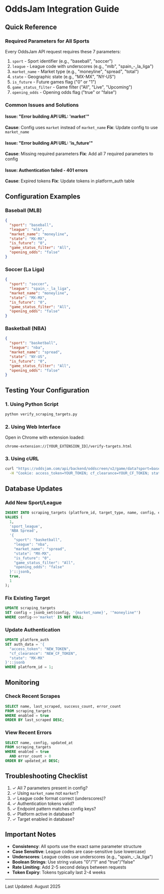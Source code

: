 # OddsJam Integration Guide

## Quick Reference

### Required Parameters for All Sports
Every OddsJam API request requires these 7 parameters:
1. `sport` - Sport identifier (e.g., "baseball", "soccer")
2. `league` - League code with underscores (e.g., "mlb", "spain_-_la_liga")
3. `market_name` - Market type (e.g., "moneyline", "spread", "total")
4. `state` - Geographic state (e.g., "MX-MX", "NY-US")
5. `is_future` - Future games flag ("0" or "1")
6. `game_status_filter` - Game filter ("All", "Live", "Upcoming")
7. `opening_odds` - Opening odds flag ("true" or "false")

### Common Issues and Solutions

#### Issue: "Error building API URL: 'market'"
**Cause**: Config uses `market` instead of `market_name`
**Fix**: Update config to use `market_name`

#### Issue: "Error building API URL: 'is_future'"
**Cause**: Missing required parameters
**Fix**: Add all 7 required parameters to config

#### Issue: Authentication failed - 401 errors
**Cause**: Expired tokens
**Fix**: Update tokens in platform_auth table

## Configuration Examples

### Baseball (MLB)
```json
{
  "sport": "baseball",
  "league": "mlb",
  "market_name": "moneyline",
  "state": "MX-MX",
  "is_future": "0",
  "game_status_filter": "All",
  "opening_odds": "false"
}
```

### Soccer (La Liga)
```json
{
  "sport": "soccer",
  "league": "spain_-_la_liga",
  "market_name": "moneyline",
  "state": "MX-MX",
  "is_future": "0",
  "game_status_filter": "All",
  "opening_odds": "false"
}
```

### Basketball (NBA)
```json
{
  "sport": "basketball",
  "league": "nba",
  "market_name": "spread",
  "state": "NY-US",
  "is_future": "0",
  "game_status_filter": "All",
  "opening_odds": "false"
}
```

## Testing Your Configuration

### 1. Using Python Script
```bash
python verify_scraping_targets.py
```

### 2. Using Web Interface
Open in Chrome with extension loaded:
```
chrome-extension://[YOUR_EXTENSION_ID]/verify-targets.html
```

### 3. Using cURL
```bash
curl "https://oddsjam.com/api/backend/oddscreen/v2/game/data?sport=baseball&league=mlb&market_name=moneyline&state=MX-MX&is_future=0&game_status_filter=All&opening_odds=false" \
  -H "Cookie: access_token=YOUR_TOKEN; cf_clearance=YOUR_CF_TOKEN; state=YOUR_STATE"
```

## Database Updates

### Add New Sport/League
```sql
INSERT INTO scraping_targets (platform_id, target_type, name, config, enabled, priority)
VALUES (
  1, 
  'sport_league', 
  'NBA Spread',
  '{
    "sport": "basketball",
    "league": "nba",
    "market_name": "spread",
    "state": "MX-MX",
    "is_future": "0",
    "game_status_filter": "All",
    "opening_odds": "false"
  }'::jsonb,
  true,
  1
);
```

### Fix Existing Target
```sql
UPDATE scraping_targets 
SET config = jsonb_set(config, '{market_name}', '"moneyline"')
WHERE config->>'market' IS NOT NULL;
```

### Update Authentication
```sql
UPDATE platform_auth 
SET auth_data = '{
  "access_token": "NEW_TOKEN",
  "cf_clearance": "NEW_CF_TOKEN",
  "state": "MX-MX"
}'::jsonb
WHERE platform_id = 1;
```

## Monitoring

### Check Recent Scrapes
```sql
SELECT name, last_scraped, success_count, error_count
FROM scraping_targets
WHERE enabled = true
ORDER BY last_scraped DESC;
```

### View Recent Errors
```sql
SELECT name, config, updated_at
FROM scraping_targets
WHERE enabled = true 
  AND error_count > 0
ORDER BY updated_at DESC;
```

## Troubleshooting Checklist

1. ✓ All 7 parameters present in config?
2. ✓ Using `market_name` not `market`?
3. ✓ League code format correct (underscores)?
4. ✓ Authentication tokens valid?
5. ✓ Endpoint pattern matches config keys?
6. ✓ Platform active in database?
7. ✓ Target enabled in database?

## Important Notes

- **Consistency**: All sports use the exact same parameter structure
- **Case Sensitive**: League codes are case-sensitive (use lowercase)
- **Underscores**: League codes use underscores (e.g., "spain_-_la_liga")
- **Boolean Strings**: Use string values "0"/"1" and "true"/"false"
- **Rate Limiting**: Add 2-5 second delays between requests
- **Token Expiry**: Tokens typically last 2-4 weeks

---

Last Updated: August 2025